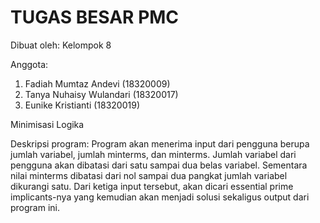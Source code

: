 # TUGAS BESAR PMC
Dibuat oleh: Kelompok 8

Anggota:
1. Fadiah Mumtaz Andevi (18320009)
2. Tanya Nuhaisy Wulandari (18320017)
3. Eunike Kristianti (18320019)

Minimisasi Logika

Deskripsi program: Program akan menerima input dari pengguna berupa jumlah variabel, jumlah minterms, dan minterms. Jumlah variabel dari pengguna akan dibatasi dari satu sampai dua belas variabel. Sementara nilai minterms dibatasi dari nol sampai dua pangkat jumlah variabel dikurangi satu. Dari ketiga input tersebut, akan dicari essential prime implicants-nya yang kemudian akan menjadi solusi sekaligus output dari program ini.
